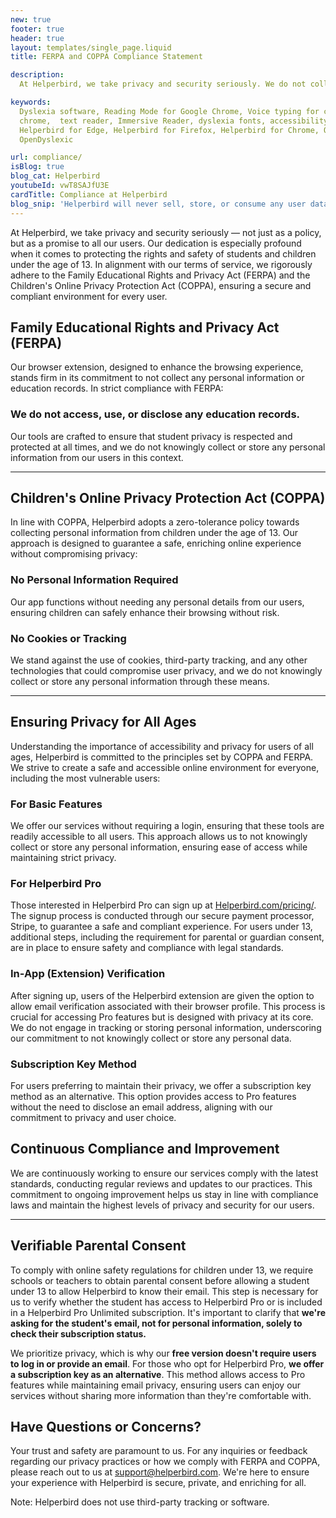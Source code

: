 ```yaml
---
new: true
footer: true
header: true
layout: templates/single_page.liquid
title: FERPA and COPPA Compliance Statement

description:
  At Helperbird, we take privacy and security seriously. We do not collect any personal information or education records from our users, and we do not use cookies, third-party tracking, or any other tracking technologies to collect or store user information.

keywords:
  Dyslexia software, Reading Mode for Google Chrome, Voice typing for chrome, Text to speech for
  chrome,  text reader, Immersive Reader, dyslexia fonts, accessibility software, dyslexia software,
  Helperbird for Edge, Helperbird for Firefox, Helperbird for Chrome, Opendyslexic for Chrome,
  OpenDyslexic

url: compliance/
isBlog: true
blog_cat: Helperbird
youtubeId: vwT8SAJfU3E
cardTitle: Compliance at Helperbird
blog_snip: 'Helperbird will never sell, store, or consume any user data.'
---
```



At Helperbird, we take privacy and security seriously — not just as a policy, but as a promise to all our users. Our dedication is especially profound when it comes to protecting the rights and safety of students and children under the age of 13. In alignment with our terms of service, we rigorously adhere to the Family Educational Rights and Privacy Act (FERPA) and the Children's Online Privacy Protection Act (COPPA), ensuring a secure and compliant environment for every user.

## Family Educational Rights and Privacy Act (FERPA)
Our browser extension, designed to enhance the browsing experience, stands firm in its commitment to not collect any personal information or education records. In strict compliance with FERPA:

### We do not access, use, or disclose any education records.
Our tools are crafted to ensure that student privacy is respected and protected at all times, and we do not knowingly collect or store any personal information from our users in this context.

---

## Children's Online Privacy Protection Act (COPPA)
In line with COPPA, Helperbird adopts a zero-tolerance policy towards collecting personal information from children under the age of 13. Our approach is designed to guarantee a safe, enriching online experience without compromising privacy:

### No Personal Information Required 
Our app functions without needing any personal details from our users, ensuring children can safely enhance their browsing without risk.

### No Cookies or Tracking
We stand against the use of cookies, third-party tracking, and any other technologies that could compromise user privacy, and we do not knowingly collect or store any personal information through these means.

---

## Ensuring Privacy for All Ages
Understanding the importance of accessibility and privacy for users of all ages, Helperbird is committed to the principles set by COPPA and FERPA. We strive to create a safe and accessible online environment for everyone, including the most vulnerable users:

### For Basic Features
We offer our services without requiring a login, ensuring that these tools are readily accessible to all users. This approach allows us to not knowingly collect or store any personal information, ensuring ease of access while maintaining strict privacy.

### For Helperbird Pro 
Those interested in Helperbird Pro can sign up at [Helperbird.com/pricing/](/pricing/). The signup process is conducted through our secure payment processor, Stripe, to guarantee a safe and compliant experience. For users under 13, additional steps, including the requirement for parental or guardian consent, are in place to ensure safety and compliance with legal standards.

### In-App (Extension) Verification
After signing up, users of the Helperbird extension are given the option to allow email verification associated with their browser profile. This process is crucial for accessing Pro features but is designed with privacy at its core. We do not engage in tracking or storing personal information, underscoring our commitment to not knowingly collect or store any personal data.

### Subscription Key Method
For users preferring to maintain their privacy, we offer a subscription key method as an alternative. This option provides access to Pro features without the need to disclose an email address, aligning with our commitment to privacy and user choice.

## Continuous Compliance and Improvement
We are continuously working to ensure our services comply with the latest standards, conducting regular reviews and updates to our practices. This commitment to ongoing improvement helps us stay in line with compliance laws and maintain the highest levels of privacy and security for our users. 

---

## Verifiable Parental Consent

To comply with online safety regulations for children under 13, we require schools or teachers to obtain parental consent before allowing a student under 13 to allow Helperbird to know their email. This step is necessary for us to verify whether the student has access to Helperbird Pro or is included in a Helperbird Pro Unlimited subscription. It's important to clarify that **we're asking for the student's email, not for personal information, solely to check their subscription status.**

We prioritize privacy, which is why our **free version doesn't require users to log in or provide an email**. For those who opt for Helperbird Pro, **we offer a subscription key as an alternative**. This method allows access to Pro features while maintaining email privacy, ensuring users can enjoy our services without sharing more information than they're comfortable with.

## Have Questions or Concerns?
Your trust and safety are paramount to us. For any inquiries or feedback regarding our privacy practices or how we comply with FERPA and COPPA, please reach out to us at [support@helperbird.com](/support/). We're here to ensure your experience with Helperbird is secure, private, and enriching for all.

Note: Helperbird does not use third-party tracking or software.

